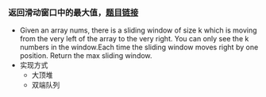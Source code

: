 ### 返回滑动窗口中的最大值，[题目链接](https://leetcode.com/problems/sliding-window-maximum/description/)
- Given an array nums, there is a sliding window of size k which is moving from the very left of the array to the very right. 
You can only see the k numbers in the window.Each time the sliding window moves right by one position. Return the max sliding window.
- 实现方式
    - 大顶堆
    - 双端队列
